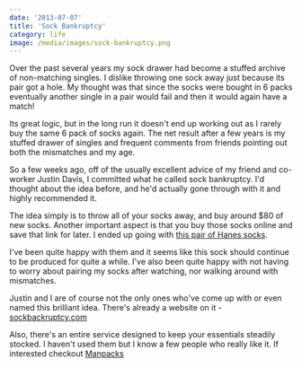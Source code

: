 ```yaml
---
date: '2013-07-07'
title: 'Sock Bankruptcy'
category: life
image: /media/images/sock-bankruptcy.png
---
```

Over the past several years my sock drawer had become a stuffed archive of non-matching singles.  I dislike throwing one sock away just because its pair got a hole.  My thought was that since the socks were bought in 6 packs eventually another single in a pair would fail and then it would again have a match!

Its great logic, but in the long run it doesn't end up working out as I rarely buy the same 6 pack of socks again.  The net result after a few years is my stuffed drawer of singles and frequent comments from friends pointing out both the mismatches and my age.

So a few weeks ago, off of the usually excellent advice of my friend and co-worker Justin Davis, I committed what he called sock bankruptcy.  I'd thought about the idea before, and he'd actually gone through with it and highly recommended it.

The idea simply is to throw all of your socks away, and buy around $80 of new socks.  Another important aspect is that you buy those socks online and save that link for later.  I ended up going with [this pair of Hanes socks][sock].

I've been quite happy with them and it seems like this sock should continue to be produced for quite a while.  I've also been quite happy with not having to worry about pairing my socks after watching, nor walking around with mismatches.

Justin and I are of course not the only ones who've come up with or even named this brilliant idea.  There's already a website on it - [sockbackruptcy.com][sockbankruptcy]

Also, there's an entire service designed to keep your essentials steadily stocked.  I haven't used them but I know a few people who really like it.  If interested checkout [Manpacks][]

[sockbankruptcy]: http://sockbankruptcy.com/ "Sock Bankruptcy"
[sock]: http://www.amazon.com/Hanes-Mens-Pack-Cushion-Black/dp/B001OAMTQI/?keywords=black+socks&qid=1368654625&ref=sr_1_1&ie=UTF8&sr=8-1
[Manpacks]: http://www.manpacks.com/
